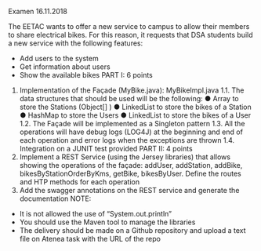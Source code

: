 Examen 16.11.2018

The EETAC wants to offer a new service to campus to allow their members to share electrical
bikes.
For this reason, it requests that DSA students build a new service with the following features:
- Add users to the system
- Get information about users
- Show the available bikes
PART I: 6 points
1. Implementation of the Façade (MyBike.java): MyBikeImpl.java
1.1. The data structures that should be used will be the following:
● Array to store the Stations (Object[] )
● LinkedList to store the bikes of a Station
● HashMap to store the Users
● LinkedList to store the bikes of a User
1.2. The Façade will be implemented as a Singleton pattern
1.3. All the operations will have debug logs (LOG4J) at the beginning and end of each
operation and error logs when the exceptions are thrown
1.4. Integration on a JUNIT test provided
PART II: 4 points
1. Implement a REST Service (using the Jersey libraries) that allows showing the
operations of the façade: addUser, addStation, addBike, bikesByStationOrderByKms,
getBike, bikesByUser. Define the routes and HTP methods for each operation
2. Add the swagger annotations on the REST service and generate the documentation
NOTE:
- It is not allowed the use of “System.out.println”
- You should use the Maven tool to manage the libraries
- The delivery should be made on a Github repository and upload a text file on Atenea task with
the URL of the repo
